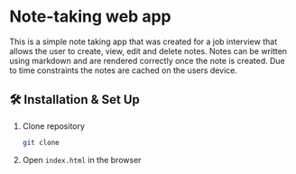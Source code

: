 # Note-taking web app

This is a simple note taking app that was created for a job interview that allows the user to create, view, edit and delete notes. 
Notes can be written using markdown and are rendered correctly once the note is created. Due to time constraints the notes are cached on the users device. 
 
## 🛠 Installation & Set Up

1. Clone repository

   ```sh
   git clone
   ```

2. Open `index.html` in the browser
